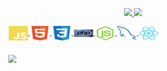

<div align="center">
  <a href="https://github.com/viniciusaraujo05">
    
   <img height="180em" src="https://github-readme-stats.vercel.app/api?username=viniciusaraujo05&show_icons=true&theme=white"/>
     <img height="150em" src="https://github-readme-stats.vercel.app/api/top-langs/?username=viniciusaraujo05&layout=compact&theme=white"/>
 
    
</div>
  
<div style="display: inline_block"><br>
  <img align="center" alt="vinicius-Js" height="30" width="40" src="https://raw.githubusercontent.com/devicons/devicon/master/icons/javascript/javascript-plain.svg">
  <img align="center" alt="vinicius-HTML" height="30" width="40" src="https://raw.githubusercontent.com/devicons/devicon/master/icons/html5/html5-original.svg">
  <img align="center" alt="vinicius-CSS" height="30" width="40" src="https://raw.githubusercontent.com/devicons/devicon/master/icons/css3/css3-original.svg">
  <img align="center" alt="vinicius-php" height="30" width="40" src="https://raw.githubusercontent.com/devicons/devicon/master/icons/php/php-original.svg">
  <img align="center" alt="vinicius-node" height="30" width="40" src="https://raw.githubusercontent.com/devicons/devicon/master/icons/nodejs/nodejs-original.svg">
  <img align="center" alt="vinicius-mysql" height="30" width="40" src="https://raw.githubusercontent.com/devicons/devicon/master/icons/mysql/mysql-original.svg">
  <img align="center" alt="vinicius-mysql" height="30" width="40" src="https://raw.githubusercontent.com/devicons/devicon/master/icons/react/react-original.svg">
</div>
  
  ##

<div> 

  <a href="https://www.linkedin.com/in/vinicius-araujo-85452990/" target="_blank"><img src="https://img.shields.io/badge/-LinkedIn-%230077B5?style=for-the-badge&logo=linkedin&logoColor=white" target="_blank"></a> 
 
</div>

